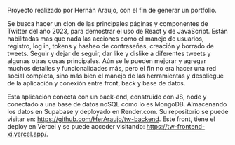 Proyecto realizado por Hernán Araujo, con el fin de generar un portfolio.

Se busca hacer un clon de las principales páginas y componentes de Twitter del año 2023, para demostrar el uso de React y de JavaScript. Están habilitadas mas que nada las acciones como el manejo de usuarios, registro, log in, tokens y hasheo de contraseñas, creación y borrado de tweets. Seguir y dejar de seguir, dar like y dislike a diferentes tweets y algunas otras cosas principales.
Aún se le pueden mejorar y agregar muchos detalles y funcionalidades más, pero el fin no era hacer una red social completa, sino más bien el manejo de las herramientas y despliegue de la aplicación y conexión entre front, back y base de datos.

Esta aplicación conecta con un back-end, construido con JS, node y conectado a una base de datos noSQL como lo es MongoDB. Almacenando los datos en Supabase y deployado en Render.com. Su repositorio se puede visitar en: https://github.com/HerAraujo/tw-backend.
Este front, tiene el deploy en Vercel y se puede acceder visitando: https://tw-frontend-xi.vercel.app/.